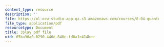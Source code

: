 ```yaml
---
content_type: resource
description: ''
file: https://ol-ocw-studio-app-qa.s3.amazonaws.com/courses/8-04-quantum-physics-i-spring-2016/65ba96a00290440d840cfd0a1e414bce_z79v39lMR3k.pdf
file_type: application/pdf
resourcetype: Document
title: 3play pdf file
uid: 65ba96a0-0290-440d-840c-fd0a1e414bce
---
```

